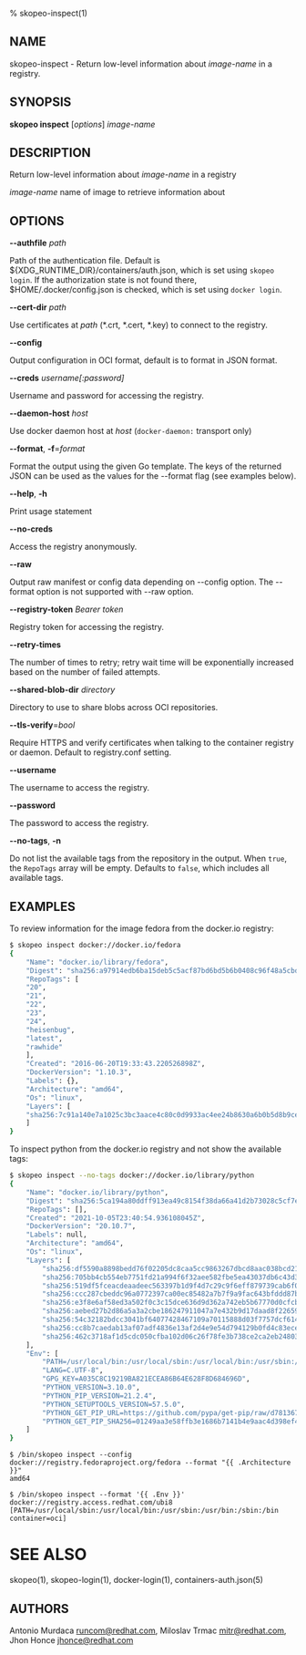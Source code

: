 % skopeo-inspect(1)

## NAME
skopeo\-inspect - Return low-level information about _image-name_ in a registry.

## SYNOPSIS
**skopeo inspect** [*options*] _image-name_

## DESCRIPTION

Return low-level information about _image-name_ in a registry

_image-name_ name of image to retrieve information about

## OPTIONS

**--authfile** _path_

Path of the authentication file. Default is ${XDG\_RUNTIME\_DIR}/containers/auth.json, which is set using `skopeo login`.
If the authorization state is not found there, $HOME/.docker/config.json is checked, which is set using `docker login`.

**--cert-dir** _path_

Use certificates at _path_ (\*.crt, \*.cert, \*.key) to connect to the registry.

**--config**

Output configuration in OCI format, default is to format in JSON format.

**--creds** _username[:password]_

Username and password for accessing the registry.

**--daemon-host** _host_

Use docker daemon host at _host_ (`docker-daemon:` transport only)

**--format**, **-f**=*format*

Format the output using the given Go template.
The keys of the returned JSON can be used as the values for the --format flag (see examples below).

**--help**, **-h**

Print usage statement

**--no-creds**

Access the registry anonymously.

**--raw**

Output raw manifest or config data depending on --config option.
The --format option is not supported with --raw option.

**--registry-token** _Bearer token_

Registry token for accessing the registry.

**--retry-times**

The number of times to retry; retry wait time will be exponentially increased based on the number of failed attempts.

**--shared-blob-dir** _directory_

Directory to use to share blobs across OCI repositories.

**--tls-verify**=_bool_

Require HTTPS and verify certificates when talking to the container registry or daemon. Default to registry.conf setting.

**--username**

The username to access the registry.

**--password**

The password to access the registry.

**--no-tags**, **-n**

Do not list the available tags from the repository in the output. When `true`, the `RepoTags` array will be empty.  Defaults to `false`, which includes all available tags.

## EXAMPLES

To review information for the image fedora from the docker.io registry:
```sh
$ skopeo inspect docker://docker.io/fedora
{
    "Name": "docker.io/library/fedora",
    "Digest": "sha256:a97914edb6ba15deb5c5acf87bd6bd5b6b0408c96f48a5cbd450b5b04509bb7d",
    "RepoTags": [
	"20",
	"21",
	"22",
	"23",
	"24",
	"heisenbug",
	"latest",
	"rawhide"
    ],
    "Created": "2016-06-20T19:33:43.220526898Z",
    "DockerVersion": "1.10.3",
    "Labels": {},
    "Architecture": "amd64",
    "Os": "linux",
    "Layers": [
	"sha256:7c91a140e7a1025c3bc3aace4c80c0d9933ac4ee24b8630a6b0b5d8b9ce6b9d4"
    ]
}
```

To inspect python from the docker.io registry and not show the available tags:
```sh
$ skopeo inspect --no-tags docker://docker.io/library/python
{
    "Name": "docker.io/library/python",
    "Digest": "sha256:5ca194a80ddff913ea49c8154f38da66a41d2b73028c5cf7e46bc3c1d6fda572",
    "RepoTags": [],
    "Created": "2021-10-05T23:40:54.936108045Z",
    "DockerVersion": "20.10.7",
    "Labels": null,
    "Architecture": "amd64",
    "Os": "linux",
    "Layers": [
        "sha256:df5590a8898bedd76f02205dc8caa5cc9863267dbcd8aac038bcd212688c1cc7",
        "sha256:705bb4cb554eb7751fd21a994f6f32aee582fbe5ea43037db6c43d321763992b",
        "sha256:519df5fceacdeaadeec563397b1d9f4d7c29c9f6eff879739cab6f0c144f49e1",
        "sha256:ccc287cbeddc96a0772397ca00ec85482a7b7f9a9fac643bfddd87b932f743db",
        "sha256:e3f8e6af58ed3a502f0c3c15dce636d9d362a742eb5b67770d0cfcb72f3a9884",
        "sha256:aebed27b2d86a5a3a2cbe186247911047a7e432b9d17daad8f226597c0ea4276",
        "sha256:54c32182bdcc3041bf64077428467109a70115888d03f7757dcf614ff6d95ebe",
        "sha256:cc8b7caedab13af07adf4836e13af2d4e9e54d794129b0fd4c83ece6b1112e86",
        "sha256:462c3718af1d5cdc050cfba102d06c26f78fe3b738ce2ca2eb248034b1738945"
    ],
    "Env": [
        "PATH=/usr/local/bin:/usr/local/sbin:/usr/local/bin:/usr/sbin:/usr/bin:/sbin:/bin",
        "LANG=C.UTF-8",
        "GPG_KEY=A035C8C19219BA821ECEA86B64E628F8D684696D",
        "PYTHON_VERSION=3.10.0",
        "PYTHON_PIP_VERSION=21.2.4",
        "PYTHON_SETUPTOOLS_VERSION=57.5.0",
        "PYTHON_GET_PIP_URL=https://github.com/pypa/get-pip/raw/d781367b97acf0ece7e9e304bf281e99b618bf10/public/get-pip.py",
        "PYTHON_GET_PIP_SHA256=01249aa3e58ffb3e1686b7141b4e9aac4d398ef4ac3012ed9dff8dd9f685ffe0"
    ]
}
```

```
$ /bin/skopeo inspect --config docker://registry.fedoraproject.org/fedora --format "{{ .Architecture }}"
amd64
```

```
$ /bin/skopeo inspect --format '{{ .Env }}' docker://registry.access.redhat.com/ubi8
[PATH=/usr/local/sbin:/usr/local/bin:/usr/sbin:/usr/bin:/sbin:/bin container=oci]
```

# SEE ALSO
skopeo(1), skopeo-login(1), docker-login(1), containers-auth.json(5)

## AUTHORS

Antonio Murdaca <runcom@redhat.com>, Miloslav Trmac <mitr@redhat.com>, Jhon Honce <jhonce@redhat.com>
